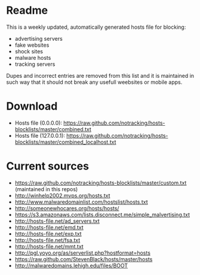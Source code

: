 # Readme
This is a weekly updated, automatically generated hosts file for blocking:
 - advertising servers
 - fake websites
 - shock sites
 - malware hosts
 - tracking servers

Dupes and incorrect entries are removed from this list and it is maintained in such way that it should not break any usefull weebsites or mobile apps.

# Download
 - Hosts file (0.0.0.0): https://raw.github.com/notracking/hosts-blocklists/master/combined.txt
 - Hosts file (127.0.0.1): https://raw.github.com/notracking/hosts-blocklists/master/combined_localhost.txt

# Current sources
 - https://raw.github.com/notracking/hosts-blocklists/master/custom.txt (maintained in this repos)
 - http://winhelp2002.mvps.org/hosts.txt
 - http://www.malwaredomainlist.com/hostslist/hosts.txt
 - http://someonewhocares.org/hosts/hosts/
 - https://s3.amazonaws.com/lists.disconnect.me/simple_malvertising.txt
 - http://hosts-file.net/ad_servers.txt
 - http://hosts-file.net/emd.txt
 - http://hosts-file.net/exp.txt
 - http://hosts-file.net/fsa.txt
 - http://hosts-file.net/mmt.txt
 - http://pgl.yoyo.org/as/serverlist.php?hostformat=hosts
 - https://raw.github.com/StevenBlack/hosts/master/hosts
 - http://malwaredomains.lehigh.edu/files/BOOT
